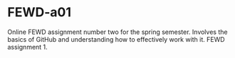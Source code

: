# FEWD-a01
Online FEWD assignment number two for the spring semester.  Involves the basics of GitHub and understanding how to effectively work with it. FEWD assignment 1.
